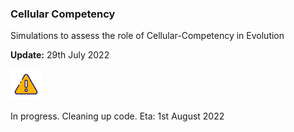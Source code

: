 ### Cellular Competency

Simulations to assess the role of Cellular-Competency in Evolution

**Update:** 29th July 2022

<img src='final_figures/caution_icon.png' alt='cautionicon' width="50"/>

In progress. Cleaning up code. Eta: 1st August 2022




